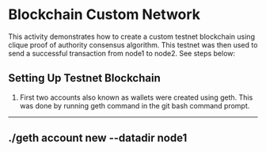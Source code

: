 # Blockchain Custom Network
This activity demonstrates how to create a custom testnet blockchain using clique proof of authority consensus algorithm. This testnet was then used to send a successful transaction from node1 to node2. See steps below:

## Setting Up Testnet Blockchain
1. First two accounts also known as wallets were created using geth. This was done by running geth command in the git bash command prompt.   
  ---
  **./geth account new --datadir node1**
  ---
